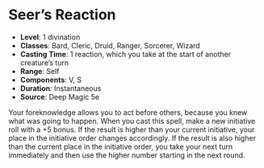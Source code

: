 # Seer’s Reaction

- **Level**: 1 divination
- **Classes**: Bard, Cleric, Druid, Ranger, Sorcerer, Wizard
- **Casting Time**: 1 reaction, which you take at the start of another creature’s turn
- **Range**: Self
- **Components**: V, S
- **Duration**: Instantaneous
- **Source**: Deep Magic 5e

Your foreknowledge allows you to act before others, because you knew what was going to happen. When you cast this spell, make a new initiative roll with a +5 bonus. If the result is higher than your current initiative, your place in the initiative order changes accordingly. If the result is also higher than the current place in the initiative order, you take your next turn immediately and then use the higher number starting in the next round.

